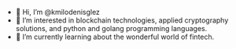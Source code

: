 - 👋 Hi, I’m @kmilodenisglez
- 👀 I’m interested in blockchain technologies, applied cryptography solutions, and python and golang programming languages.
- 🌱 I’m currently learning about the wonderful world of fintech.
